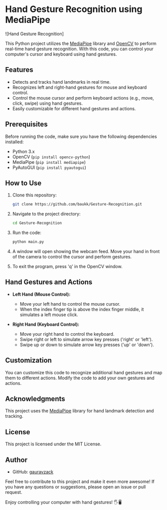 # Hand Gesture Recognition using MediaPipe

![Hand Gesture Recognition]

This Python project utilizes the [MediaPipe](https://mediapipe.dev/) library and [OpenCV](https://opencv.org/) to perform real-time hand gesture recognition. With this code, you can control your computer's cursor and keyboard using hand gestures.

## Features

- Detects and tracks hand landmarks in real time.
- Recognizes left and right-hand gestures for mouse and keyboard control.
- Control the mouse cursor and perform keyboard actions (e.g., move, click, swipe) using hand gestures.
- Easily customizable for different hand gestures and actions.

## Prerequisites

Before running the code, make sure you have the following dependencies installed:

- Python 3.x
- OpenCV (`pip install opencv-python`)
- MediaPipe (`pip install mediapipe`)
- PyAutoGUI (`pip install pyautogui`)

## How to Use

1. Clone this repository:

   ```bash
   git clone https://github.com/baukk/Gesture-Recognition.git
   ```

2. Navigate to the project directory:

   ```bash
   cd Gesture-Recognition
   ```

3. Run the code:

   ```bash
   python main.py
   ```

4. A window will open showing the webcam feed. Move your hand in front of the camera to control the cursor and perform gestures.

5. To exit the program, press 'q' in the OpenCV window.

## Hand Gestures and Actions

- **Left Hand (Mouse Control):**
  - Move your left hand to control the mouse cursor.
  - When the index finger tip is above the index finger middle, it simulates a left mouse click.

- **Right Hand (Keyboard Control):**
  - Move your right hand to control the keyboard.
  - Swipe right or left to simulate arrow key presses ('right' or 'left').
  - Swipe up or down to simulate arrow key presses ('up' or 'down').

## Customization

You can customize this code to recognize additional hand gestures and map them to different actions. Modify the code to add your own gestures and actions.

## Acknowledgments

This project uses the [MediaPipe](https://mediapipe.dev/) library for hand landmark detection and tracking.

## License

This project is licensed under the MIT License.

## Author

- GitHub: [gauravzack](https://github.com/gauravzack12)

Feel free to contribute to this project and make it even more awesome! If you have any questions or suggestions, please open an issue or pull request.

Enjoy controlling your computer with hand gestures! 🖐️🖥️
